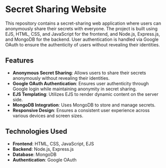 # Secret Sharing Website

This repository contains a secret-sharing web application where users can anonymously share their secrets with everyone. The project is built using EJS, HTML, CSS, and JavaScript for the frontend, and Node.js, Express.js, and MongoDB for the backend. User authentication is handled via Google OAuth to ensure the authenticity of users without revealing their identities.

## Features

- **Anonymous Secret Sharing**: Allows users to share their secrets anonymously without revealing their identities.
- **Google OAuth Authentication**: Ensures user authenticity through Google login while maintaining anonymity in secret sharing.
- **EJS Templating**: Utilizes EJS to render dynamic content on the server side.
- **MongoDB Integration**: Uses MongoDB to store and manage secrets.
- **Responsive Design**: Ensures a consistent user experience across various devices and screen sizes.

## Technologies Used

- **Frontend**: HTML, CSS, JavaScript, EJS
- **Backend**: Node.js, Express.js
- **Database**: MongoDB
- **Authentication**: Google OAuth
